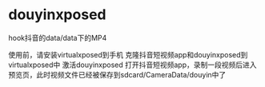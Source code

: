 # douyinxposed
hook抖音的data/data下的MP4

使用前，请安装virtualxposed到手机
克隆抖音短视频app和douyinxposed到virtualxposed中
激活douyinxposed
打开抖音短视频app，录制一段视频后进入预览页，此时视频文件已经被保存到sdcard/CameraData/douyin中了
